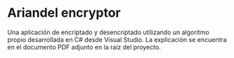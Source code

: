 # Ariandel encryptor
Una aplicación de encriptado y desencriptado utilizando un algoritmo propio desarrollada en C# desde Visual Studio. La explicación se encuentra en el documento PDF adjunto en la raíz del proyecto.
